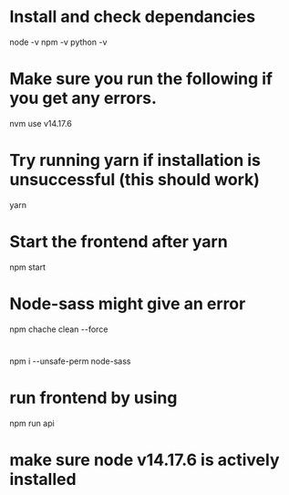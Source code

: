 # Install and check dependancies
node -v
npm -v
python -v

# Make sure you run the following if you get any errors.
nvm use v14.17.6

# Try running yarn if installation is unsuccessful (this should work)
yarn

# Start the frontend after yarn
npm start 

# Node-sass might give an error
npm chache clean --force

#  
npm i --unsafe-perm node-sass

# run frontend by using 
npm run api
# make sure node v14.17.6 is actively installed